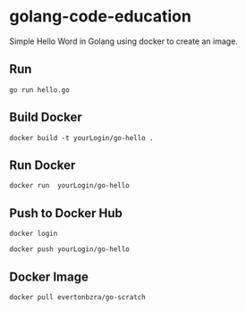 # golang-code-education


Simple Hello Word in Golang using docker to create an image.



## Run
```
go run hello.go
```

## Build Docker

```
docker build -t yourLogin/go-hello . 
```

## Run Docker
```
docker run  yourLogin/go-hello
```

## Push to Docker Hub
```
docker login

docker push yourLogin/go-hello
```
## Docker Image
```
docker pull evertonbzra/go-scratch
```


